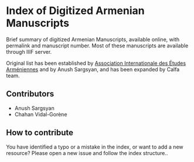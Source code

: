 # Index of Digitized Armenian Manuscripts

Brief summary of digitized Armenian Manuscripts, available online, with permalink and manuscript number. Most of these manuscripts are available through IIIF server.

Original list has been established by [Association Internationale des Études Arméniennes](https://sites.uclouvain.be/aiea/wp-content/uploads/2014/03/AIEA_Newsletter_54-compressed.pdf) and by Anush Sargsyan, and has been expanded by Calfa team.

## Contributors

* Anush Sargsyan
* Chahan Vidal-Gorène

## How to contribute

You have identified a typo or a mistake in the index, or want to add a new resource? Please open a new issue and follow the index structure..